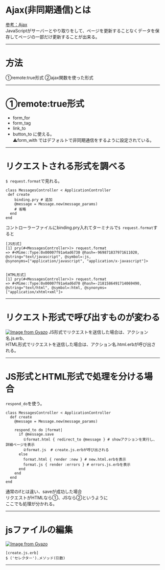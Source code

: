 # Ajax(非同期通信)とは
[参考：Ajax](https://wa3.i-3-i.info/word12672.html)    
JavaScriptがサーバーとやり取りをして、ページを更新することなくデータを保存してページの一部だけ更新することが出来る。
***

# 方法
①remote:true形式
②ajax関数を使った形式
***

# ①remote:true形式
- form_for
- form_tag
- link_to
- button_to
に使える。    
⚠️form_with ではデフォルトで非同期通信をするように設定されている。
***

# リクエストされる形式を調べる
`$ request.format`で見れる。
~~~
class MessagesController < ApplicationController
 def create
    binding.pry # 追加
    @message = Message.new(message_params)
    # 省略
  end
end
~~~
コントローラーファイルにbinding.pry入れてターミナルで`$ request.format`すると
~~~
[JS形式]
[1] pry(#<MessagesController>)> request.format
=> #<Mime::Type:0x00007f91a4ad6730 @hash=-969871837971611020, 
@string="text/javascript", @symbol=:js,
@synonyms=["application/javascript", "application/x-javascript"]>


[HTML形式]
[1] pry(#<MessagesController>)> request.format
=> #<Mime::Type:0x00007f91a4ad6d70 @hash=-2181586491714069490, 
@string="text/html", @symbol=:html, @synonyms=["application/xhtml+xml"]>
~~~
***

# リクエスト形式で呼び出すものが変わる
[![Image from Gyazo](https://i.gyazo.com/f85e0b8787b095dfc162f866e0c2d310.png)](https://gyazo.com/f85e0b8787b095dfc162f866e0c2d310)
JS形式でリクエストを送信した場合は、アクション名.js.erb、    
HTML形式でリクエストを送信した場合は、アクション名.html.erbが呼び出される。
***

# JS形式とHTML形式で処理を分ける場合
`respond_do`を使う。  
~~~
class MessagesController < ApplicationController
  def create
    @message = Message.new(message_params)

    respond_to do |format|
      if @message.save
        ①format.html { redirect_to @message } # showアクションを実行し、詳細ページを表示
        ②format.js  # create.js.erbが呼び出される
      else
        format.html { render :new } # new.html.erbを表示
        format.js { render :errors } # errors.js.erbを表示
      end
    end
  end
end
~~~
通常のifとは違い、saveが成功した場合   
リクエストがHTMLなら①、JSなら②というように   
ここでも処理が分かれる。
***

# jsファイルの編集
[![Image from Gyazo](https://i.gyazo.com/aa9bca2a7cee71f7b67b73c847fbe763.png)](https://gyazo.com/aa9bca2a7cee71f7b67b73c847fbe763)
~~~
[create.js.erb]
$ ('セレクター').メソッド(引数)
~~~
***
